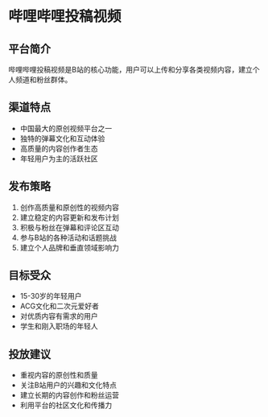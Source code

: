 # 哔哩哔哩投稿视频

## 平台简介
哔哩哔哩投稿视频是B站的核心功能，用户可以上传和分享各类视频内容，建立个人频道和粉丝群体。

## 渠道特点
- 中国最大的原创视频平台之一
- 独特的弹幕文化和互动体验
- 高质量的内容创作者生态
- 年轻用户为主的活跃社区

## 发布策略
1. 创作高质量和原创性的视频内容
2. 建立稳定的内容更新和发布计划
3. 积极与粉丝在弹幕和评论区互动
4. 参与B站的各种活动和话题挑战
5. 建立个人品牌和垂直领域影响力

## 目标受众
- 15-30岁的年轻用户
- ACG文化和二次元爱好者
- 对优质内容有需求的用户
- 学生和刚入职场的年轻人

## 投放建议
- 重视内容的原创性和质量
- 关注B站用户的兴趣和文化特点
- 建立长期的内容创作和粉丝运营
- 利用平台的社区文化和传播力